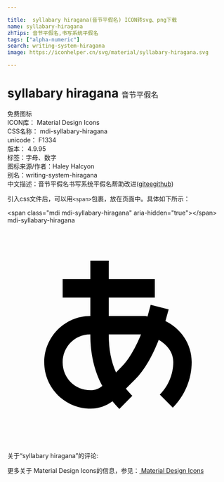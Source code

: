 ```yaml
---

title:  syllabary hiragana(音节平假名) ICON转svg、png下载
name: syllabary-hiragana
zhTips: 音节平假名,书写系统平假名
tags: ["alpha-numeric"]
search: writing-system-hiragana
image: https://iconhelper.cn/svg/material/syllabary-hiragana.svg

---
```


# syllabary hiragana  <small style="font-size: 60%;font-weight: 100">音节平假名</small>


<div class="detail-page">
<p>
<span><span class="badge-success badge">免费图标</span> </span>
<br/>
<span>
ICON库：
<span class="badge-secondary badge">Material Design Icons</span> 
</span>
<br/>
<span>
CSS名称：
<span class="badge-secondary badge">mdi-syllabary-hiragana</span> 
</span>
<br/>
<span>
unicode：
<span class="badge-secondary badge">F1334</span> 
<copy-btn content='F1334' btn-title=""></copy-btn>
<copy-btn :content='String.fromCodePoint(parseInt("F1334", 16))' btn-title="复制U"></copy-btn>
</span>
<br/>
<span>
版本：
<span class="badge-secondary badge">4.9.95</span> 
</span><br/><span>标签：<span class="badge-light badge"><router-link to="/tags/alpha-numeric.html">字母、数字</router-link></span></span>
<br/>
<span>图标来源/作者：<span class="badge-light badge">Haley Halcyon</span></span> 
<br/>
<span>别名：<span class="badge-light badge">writing-system-hiragana</span></span><br/><span class="zh-detail">中文描述：<span class="badge-primary badge">音节平假名</span><span class="badge-primary badge">书写系统平假名</span><span class="help-link"><span>帮助改进</span>(<a href="https://gitee.com/liuwave/icon-helper/edit/master/json/material/syllabary-hiragana.json" target="_blank" rel="noopener noreferrer">gitee</a><a href="https://github.com/liuwave/icon-helper/edit/master/json/material/syllabary-hiragana.json" target="_blank" rel="noopener noreferrer">github</a></span>)</span><br/>
</p>
</div>
<div class="alert alert-dark">
  <i class="mdi mdi-syllabary-hiragana mdi-48px"></i>
  <i class="mdi mdi-syllabary-hiragana mdi-36px"></i>
  <i class="mdi mdi-syllabary-hiragana mdi-24px"></i>
  <i class="mdi mdi-syllabary-hiragana mdi-18px"></i>
</div>
<div>
  <p>引入css文件后，可以用<code>&lt;span&gt;</code>包裹，放在页面中。具体如下所示：    
  </p>
  <div class="alert alert-primary" style="font-size: 14px">
    &lt;span class="mdi mdi-syllabary-hiragana" aria-hidden="true"&gt;&lt;/span&gt;
    <copy-btn content='<span class="mdi mdi-syllabary-hiragana" aria-hidden="true"></span>'></copy-btn>
  </div>
  <div class="alert alert-secondary">
    <i class="mdi mdi-syllabary-hiragana"
    style="font-size: 24px"
    aria-hidden="true"></i> mdi-syllabary-hiragana
    <copy-btn content="mdi-syllabary-hiragana" btn-title="复制图标名称"></copy-btn>
  </div>
</div>
<div id="svg" class="svg-wrap">
<svg xmlns="http://www.w3.org/2000/svg" viewBox="0 0 24 24"><path d="M9 4V6H6V8H9V10C6.25 10 4 12.27 4 15.03C4 17.8 6.26 20.06 9.03 20.06C9.89 20.06 10.72 19.77 11.4 19.26C11.63 19.54 11.88 19.82 12.15 20.09L13.56 18.67C13.3 18.42 13.07 18.15 12.86 17.89L13.86 16.89C14.93 15.82 15.78 14.23 16.42 12.59C17.31 13.11 18 13.9 18 15C18 16.32 17.47 17.6 16.54 18.54L17.95 19.95C19.26 18.64 20 16.86 20 15C20 13.04 18.82 11.36 17.15 10.55L17.5 9.29L15.55 8.78L15.21 10.05C15.13 10.05 15.06 10 14.97 10H11V8H16V6H11V4M11 12H14.5C13.94 13.37 13.19 14.72 12.44 15.47L11.79 16.13C11.25 14.93 11 13.59 11 12M9 12C9 14.07 9.41 15.94 10.3 17.59C9.94 17.89 9.5 18.06 9.03 18.06C7.33 18.06 6 16.73 6 15.03C6 13.34 7.32 12 9 12Z" /></svg>
</div>
<detail full-name='mdi-syllabary-hiragana'></detail>
<div>
<p>关于“syllabary hiragana”的评论:</p>
</div>
<Vssue title="关于“syllabary hiragana”的评论" ></Vssue>    
<div><p>更多关于 Material Design Icons的信息，参见：<a target="_blank" href="https://iconhelper.cn/material.html"> Material Design Icons</a>
</p></div>
